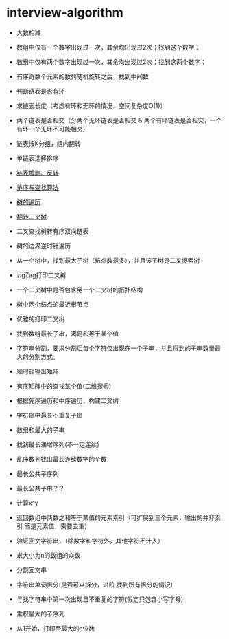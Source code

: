 ﻿# interview-algorithm
- 大数相减

- 数组中仅有一个数字出现过一次，其余均出现过2次；找到这个数字；

- 数组中仅有两个数字出现过一次，其余均出现过2次；找到这两个数字；

- 有序奇数个元素的数列随机旋转之后，找到中间数

- 判断链表是否有环

- 求链表长度（考虑有环和无环的情况，空间复杂度O(1)）

- 两个链表是否相交（分两个无环链表是否相交 & 两个有环链表是否相交，一个有环一个无环不可能相交）

- 链表按K分组，组内翻转

- 单链表选择排序

- [链表增删、反转](https://github.com/luckyPT/luckyPT/blob/master/docs/interview/list.md)

- [排序与查找算法](https://github.com/luckyPT/luckyPT/blob/master/docs/interview/dataStructureAndAlgorithms.md)

- [树的遍历](https://github.com/luckyPT/luckyPT/blob/master/docs/interview/dataStructureAndAlgorithms.md)

- [翻转二叉树](https://github.com/luckyPT/luckyPT/blob/master/docs/interview/tree.md)

- 二叉查找树转有序双向链表

- 树的边界逆时针遍历

- 从一个树中，找到最大子树（结点数最多），并且该子树是二叉搜索树

- zigZag打印二叉树

- 一个二叉树中是否包含另一个二叉树的拓扑结构

- 树中两个结点的最近根节点

- 优雅的打印二叉树

- 找到数组最长子串，满足和等于某个值

- 字符串分割，要求分割后每个字符仅出现在一个子串，并且得到的子串数量最大的分割方式。

- 顺时针输出矩阵

- 有序矩阵中的查找某个值(二维搜索)

- 根据先序遍历和中序遍历，构建二叉树

- 字符串中最长不重复子串

- 数组和最大的子串

- 找到最长递增序列(不一定连续)

- 乱序数列找出最长连续数字的个数

- 最长公共子序列

- 最长公共子串？？

- 计算x^y

- 返回数组中两数之和等于某值的元素索引（可扩展到三个元素，输出的并非索引 而是元素值，需要去重）

- 验证回文字符串，（除数字和字符外，其他字符不计入）

- 求大小为n的数组的众数

- 分割回文串

- 字符串单词拆分(是否可以拆分，进阶 找到所有拆分的情况)

- 寻找字符串中第一次出现且不重复的字符(假定只包含小写字母)

- 乘积最大的子序列

- 从1开始，打印至最大的n位数